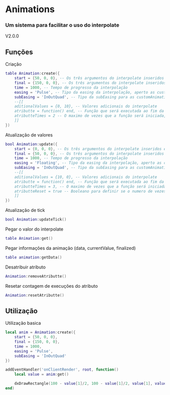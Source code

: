 # Animations
### Um sistema para facilitar o uso do interpolate
V2.0.0

## Funções
Criação
```lua
table Animation:create({
    start = {50, 0, 0}, -- Os três argumentos do interpolate inseridos em uma tabela
    final = {150, 0, 0}, -- Os três argumentos do interpolate inseridos em uma tabela
    time = 1000, -- Tempo de progresso da interpolação
    easing = 'Pulse', -- Tipo da easing da interpolação, aperto as customAnimations
    subEasing = 'InOutQuad', -- Tipo da subEasing para as customAnimations
    --[[
    aditionalValues = {0, 10}, -- Valores adicionais do interpolate
    atributte = function() end, -- Função que será executada ao fim da animação; PS: Algumas customAnimations são infinitas
    atributteTimes = 2 -- O maximo de vezes que a função será iniciada, ao caso de funções infinitas ou updates no interpolate
    ]]
})
```
Atualização de valores
```lua
bool Animation:update({
    start = {0, 0, 0}, -- Os três argumentos do interpolate inseridos em uma tabela
    final = {50, 0, 0}, -- Os três argumentos do interpolate inseridos em uma tabela
    time = 1000, -- Tempo de progresso da interpolação
    easing = 'Floating', -- Tipo da easing da interpolação, aperto as customAnimations
    subEasing = 'InOutQuad', -- Tipo da subEasing para as customAnimations
    --[[
    aditionalValues = {10, 0}, -- Valores adicionais do interpolate
    atributte = function() end, -- Função que será executada ao fim da animação; PS: Algumas customAnimations são infinitas
    atributteTimes = 3, -- O maximo de vezes que a função será iniciada, ao caso de funções infinitas ou updates no interpolate
    atributteReset = true -- Booleano para definir se o numero de vezes que o atributo foi executado vai ser resetado, voltando a 0
    ]]
})
```
Atualização de tick
```lua
bool Animation:updateTick()
```
Pegar o valor do interpolate
```lua
table Animation:get()
```
Pegar informações da animação (data, currentValue, finalized)
```lua
table animation:getData()
```
Desatribuir atributo
```lua
Animation:removeAtributte()
```
Resetar contagem de execuções do atributo
```lua
Animation:resetAtributte()
```


## Utilização
Utilização basica
```lua
local anim = Animation:create({
    start = {50, 0, 0},
    final = {150, 0, 0},
    time = 1000,
    easing = 'Pulse',
    subEasing = 'InOutQuad'
})

addEventHandler('onClientRender', root, function()
    local value = anim:get()

    dxDrawRectangle(100 - value[1]/2, 100 - value[1]/2, value[1], value[1])
end)
```
